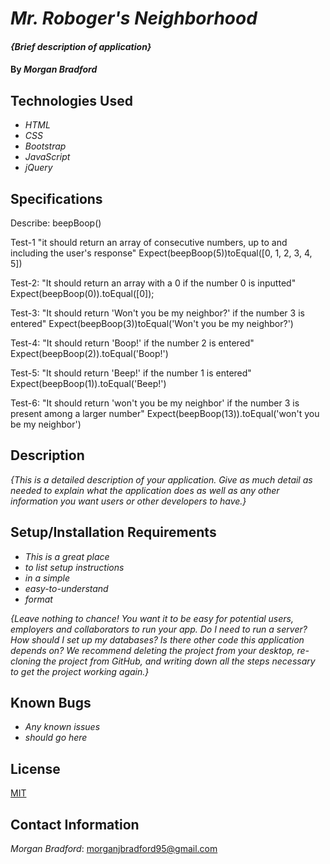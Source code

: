 # _Mr. Roboger's Neighborhood_

#### _{Brief description of application}_

#### By _**Morgan Bradford**_

## Technologies Used

* _HTML_
* _CSS_
* _Bootstrap_
* _JavaScript_
* _jQuery_

## Specifications

Describe: beepBoop()

Test-1 "it should return an array of consecutive numbers, up to and including the user's response"
Expect(beepBoop(5))toEqual([0, 1, 2, 3, 4, 5])

Test-2: "It should return an array with a 0 if the number 0 is inputted"
Expect(beepBoop(0)).toEqual([0]);

Test-3: "It should return 'Won't you be my neighbor?' if the number 3 is entered"
Expect(beepBoop(3))toEqual('Won't you be my neighbor?')

Test-4: "It should return 'Boop!' if the number 2 is entered"
Expect(beepBoop(2)).toEqual('Boop!')

Test-5: "It should return 'Beep!' if the number 1 is entered"
Expect(beepBoop(1)).toEqual('Beep!')

Test-6: "It should return 'won't you be my neighbor' if the number 3 is present among a larger number"
Expect(beepBoop(13)).toEqual('won't you be my neighbor')


## Description

_{This is a detailed description of your application. Give as much detail as needed to explain what the application does as well as any other information you want users or other developers to have.}_

## Setup/Installation Requirements

* _This is a great place_
* _to list setup instructions_
* _in a simple_
* _easy-to-understand_
* _format_

_{Leave nothing to chance! You want it to be easy for potential users, employers and collaborators to run your app. Do I need to run a server? How should I set up my databases? Is there other code this application depends on? We recommend deleting the project from your desktop, re-cloning the project from GitHub, and writing down all the steps necessary to get the project working again.}_

## Known Bugs

* _Any known issues_
* _should go here_

## License

[MIT](LICENSE.txt)

## Contact Information

_Morgan Bradford_: morganjbradford95@gmail.com